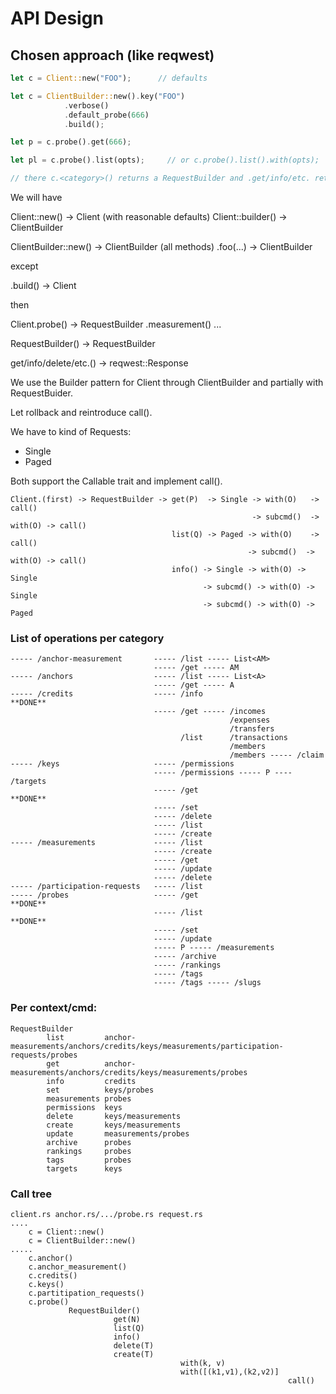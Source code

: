 # API Design

## Chosen approach (like reqwest)

```rs
let c = Client::new("FOO");      // defaults

let c = ClientBuilder::new().key("FOO")
            .verbose()
            .default_probe(666)
            .build();

let p = c.probe().get(666);

let pl = c.probe().list(opts);     // or c.probe().list().with(opts);

// there c.<category>() returns a RequestBuilder and .get/info/etc. returns a Response.
```

We will have

Client::new() -> Client (with reasonable defaults)
Client::builder() -> ClientBuilder

ClientBuilder::new() -> ClientBuilder
(all methods)
.foo(...) -> ClientBuilder

except

.build() -> Client

then

Client.probe()      -> RequestBuilder
.measurement()
...

RequestBuilder() -> RequestBuilder

get/info/delete/etc.() -> reqwest::Response

We use the Builder pattern for Client through ClientBuilder and partially with RequestBuider.

Let rollback and reintroduce call().

We have to kind of Requests:

- Single
- Paged

Both support the Callable trait and implement call().

    Client.(first) -> RequestBuilder -> get(P)  -> Single -> with(O)   -> call()
                                                          -> subcmd()  -> with(O) -> call()
                                        list(Q) -> Paged -> with(O)    -> call()
                                                         -> subcmd()  -> with(O) -> call()
                                        info() -> Single -> with(O) -> Single
                                               -> subcmd() -> with(O) -> Single
                                               -> subcmd() -> with(O) -> Paged

### List of operations per category

    ----- /anchor-measurement       ----- /list ----- List<AM>
                                    ----- /get ----- AM
    ----- /anchors                  ----- /list ----- List<A>
                                    ----- /get ----- A
    ----- /credits                  ----- /info                                             **DONE**
                                    ----- /get ----- /incomes
                                                     /expenses
                                                     /transfers
                                          /list      /transactions
                                                     /members
                                                     /members ----- /claim
    ----- /keys                     ----- /permissions
                                    ----- /permissions ----- P ---- /targets
                                    ----- /get                                              **DONE**
                                    ----- /set
                                    ----- /delete
                                    ----- /list
                                    ----- /create
    ----- /measurements             ----- /list
                                    ----- /create
                                    ----- /get
                                    ----- /update
                                    ----- /delete
    ----- /participation-requests   ----- /list
    ----- /probes                   ----- /get                                              **DONE**
                                    ----- /list                                             **DONE**
                                    ----- /set
                                    ----- /update
                                    ----- P ----- /measurements
                                    ----- /archive
                                    ----- /rankings
                                    ----- /tags
                                    ----- /tags ----- /slugs

### Per context/cmd:

    RequestBuilder
            list         anchor-measurements/anchors/credits/keys/measurements/participation-requests/probes
            get          anchor-measurements/anchors/credits/keys/measurements/probes
            info         credits
            set          keys/probes
            measurements probes
            permissions  keys
            delete       keys/measurements            
            create       keys/measurements
            update       measurements/probes
            archive      probes
            rankings     probes
            tags         probes
            targets      keys

### Call tree

    client.rs anchor.rs/.../probe.rs request.rs
    ....
        c = Client::new()
        c = ClientBuilder::new()
    .....
        c.anchor()
        c.anchor_measurement()
        c.credits()
        c.keys()
        c.partitipation_requests()
        c.probe()
                 RequestBuilder()
                           get(N)
                           list(Q)
                           info()
                           delete(T)
                           create(T)
                                          with(k, v)
                                          with([(k1,v1),(k2,v2)]
                                                                  call()
        